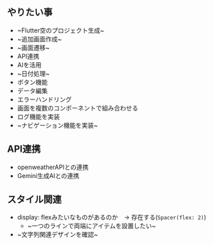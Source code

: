 ## やりたい事
-   ~Flutter空のプロジェクト生成~
-   ~追加画面作成~
-   ~画面遷移~
-   API連携
-   AIを活用
-   ~日付処理~
-   ボタン機能
-   データ編集
-   エラーハンドリング
-   画面を複数のコンポーネントで組み合わせる
-   ログ機能を実装
-   ~ナビゲーション機能を実装~

## API連携
-   openweatherAPIとの連携
-   Gemini生成AIとの連携

## スタイル関連
-   display: flexみたいなものがあるのか　-> 存在する(`Spacer(flex: 2)`)
    -   ~一つのラインで両端にアイテムを設置したい~
-   ~文字列関連デザインを確認~
